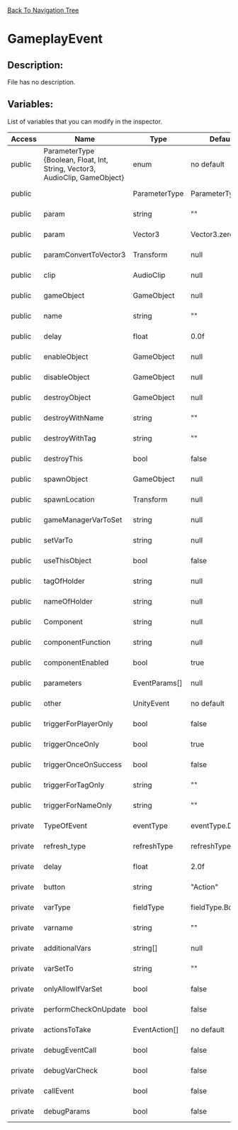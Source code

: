 [Back To Navigation Tree](https://wesleywh.github.io/githubpages/docs/navigation.html)
# GameplayEvent

## Description:
File has no description.

## Variables:
List of variables that you can modify in the inspector.

|Access|Name|Type|Default Value|Description|
|---|---|---|---|---|
|public|ParameterType {Boolean, Float, Int, String, Vector3, AudioClip, GameObject}|enum|no default|No description.|
|public||ParameterType|ParameterType.Boolean|No description.|
|public|param|string|""|No description.|
|public|param|Vector3|Vector3.zero|No description.|
|public|paramConvertToVector3|Transform|null|No description.|
|public|clip|AudioClip|null|No description.|
|public|gameObject|GameObject|null|No description.|
|public|name|string|""|No description.|
|public|delay|float|0.0f|No description.|
|public|enableObject|GameObject|null|No description.|
|public|disableObject|GameObject|null|No description.|
|public|destroyObject|GameObject|null|No description.|
|public|destroyWithName|string|""|No description.|
|public|destroyWithTag|string|""|No description.|
|public|destroyThis|bool|false|No description.|
|public|spawnObject|GameObject|null|No description.|
|public|spawnLocation|Transform|null|No description.|
|public|gameManagerVarToSet|string|null|No description.|
|public|setVarTo|string|null|No description.|
|public|useThisObject|bool|false|No description.|
|public|tagOfHolder|string|null|No description.|
|public|nameOfHolder|string|null|No description.|
|public|Component|string|null|No description.|
|public|componentFunction|string|null|No description.|
|public|componentEnabled|bool|true|No description.|
|public|parameters|EventParams[]|null|No description.|
|public|other|UnityEvent|no default|No description.|
|public|triggerForPlayerOnly|bool|false|No description.|
|public|triggerOnceOnly|bool|true|No description.|
|public|triggerOnceOnSuccess|bool|false|No description.|
|public|triggerForTagOnly|string|""|No description.|
|public|triggerForNameOnly|string|""|No description.|
|private|TypeOfEvent|eventType|eventType.Delayed|No description.|
|private|refresh_type|refreshType|refreshType.FixedUpdate|No description.|
|private|delay|float|2.0f|No description.|
|private|button|string|"Action"|No description.|
|private|varType|fieldType|fieldType.Boolean|No description.|
|private|varname|string|""|No description.|
|private|additionalVars|string[]|null|No description.|
|private|varSetTo|string|""|No description.|
|private|onlyAllowIfVarSet|bool|false|No description.|
|private|performCheckOnUpdate|bool|false|No description.|
|private|actionsToTake|EventAction[]|no default|No description.|
|private|debugEventCall|bool|false|No description.|
|private|debugVarCheck|bool|false|No description.|
|private|callEvent|bool|false|No description.|
|private|debugParams|bool|false|No description.|
